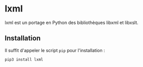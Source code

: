 # lxml

lxml est un portage en Python des bibliothèques libxml et libxslt.

## Installation

Il suffit d'appeler le script `pip` pour l'installation :

```
pip3 install lxml
```